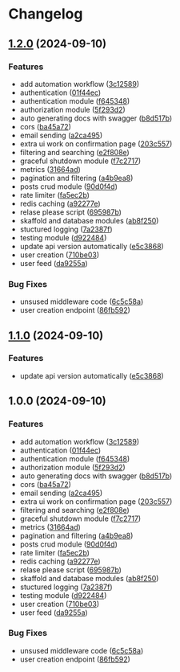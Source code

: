 # Changelog

## [1.2.0](https://github.com/sikozonpc/GohperSocial/compare/v1.1.0...v1.2.0) (2024-09-10)


### Features

* add automation workflow ([3c12589](https://github.com/sikozonpc/GohperSocial/commit/3c12589400c2e8239f901f7ef32bdb5a80dcc67a))
* authentication ([01f44ec](https://github.com/sikozonpc/GohperSocial/commit/01f44ec42a8ae20db8eb04f900d7276fe4a0c03d))
* authentication module ([f645348](https://github.com/sikozonpc/GohperSocial/commit/f6453483642963c40eb32a5fd14e63d8f9c3a632))
* authorization module ([5f293d2](https://github.com/sikozonpc/GohperSocial/commit/5f293d289de4f9c4f82e6085f9b3f028baf16008))
* auto generating docs with swagger ([b8d517b](https://github.com/sikozonpc/GohperSocial/commit/b8d517b3771a22563746d7c7e915d72fe24909dd))
* cors ([ba45a72](https://github.com/sikozonpc/GohperSocial/commit/ba45a72443c603ea1b65fe77b92a3086b93ef975))
* email sending ([a2ca495](https://github.com/sikozonpc/GohperSocial/commit/a2ca49537a221c8b870b39deca8c816a30ead913))
* extra ui work on confirmation page ([203c557](https://github.com/sikozonpc/GohperSocial/commit/203c5577bf83efd8ed3337b451a32d81d6af0a00))
* filtering and searching ([e2f808e](https://github.com/sikozonpc/GohperSocial/commit/e2f808e9596c6c0acf38cca95aae81622d97d0e6))
* graceful shutdown module ([f7c2717](https://github.com/sikozonpc/GohperSocial/commit/f7c2717efbe76ba164126ad03ff8cefc5b99bc00))
* metrics ([31664ad](https://github.com/sikozonpc/GohperSocial/commit/31664ad4afe9b1116296bea46b1ea8a86ab31be5))
* pagination and filtering ([a4b9ea8](https://github.com/sikozonpc/GohperSocial/commit/a4b9ea8924239f0c29505b1130ba46636a1fe029))
* posts crud module ([90d0f4d](https://github.com/sikozonpc/GohperSocial/commit/90d0f4d031054aadeb799521780554c6ae53db3b))
* rate limiter ([fa5ec2b](https://github.com/sikozonpc/GohperSocial/commit/fa5ec2bcee9e3511856553ebb6ff5a36d527a530))
* redis caching ([a92277e](https://github.com/sikozonpc/GohperSocial/commit/a92277e0d4a1e49cbe9e205c1e5f9b40e0e5ec9e))
* relase please script ([695987b](https://github.com/sikozonpc/GohperSocial/commit/695987b014257d648c3a86b3ccfee9db2b978d07))
* skaffold and database modules ([ab8f250](https://github.com/sikozonpc/GohperSocial/commit/ab8f25000649afc064c63ab7d422225067310156))
* stuctured logging ([7a2387f](https://github.com/sikozonpc/GohperSocial/commit/7a2387f944046865cba9fcf6baf9f628ad692384))
* testing module ([d922484](https://github.com/sikozonpc/GohperSocial/commit/d922484651d35540b42297814304e3a43d4a66ab))
* update api version automatically ([e5c3868](https://github.com/sikozonpc/GohperSocial/commit/e5c38686de35ab33d45d35acccc5cdbf8c46af0a))
* user creation ([710be03](https://github.com/sikozonpc/GohperSocial/commit/710be037bfabbc8acb68ca65d6f1a28cc1241c3c))
* user feed ([da9255a](https://github.com/sikozonpc/GohperSocial/commit/da9255af80396d26b166f8f3154d870b0c29ce48))


### Bug Fixes

* unsused middleware code ([6c5c58a](https://github.com/sikozonpc/GohperSocial/commit/6c5c58aaeb40b360ca598fb528a49c0cf08bae5b))
* user creation endpoint ([86fb592](https://github.com/sikozonpc/GohperSocial/commit/86fb5920cdc26dc4ea82393762078eb611a4fecb))

## [1.1.0](https://github.com/sikozonpc/GohperSocial/compare/v1.0.0...v1.1.0) (2024-09-10)


### Features

* update api version automatically ([e5c3868](https://github.com/sikozonpc/GohperSocial/commit/e5c38686de35ab33d45d35acccc5cdbf8c46af0a))

## 1.0.0 (2024-09-10)


### Features

* add automation workflow ([3c12589](https://github.com/sikozonpc/GohperSocial/commit/3c12589400c2e8239f901f7ef32bdb5a80dcc67a))
* authentication ([01f44ec](https://github.com/sikozonpc/GohperSocial/commit/01f44ec42a8ae20db8eb04f900d7276fe4a0c03d))
* authentication module ([f645348](https://github.com/sikozonpc/GohperSocial/commit/f6453483642963c40eb32a5fd14e63d8f9c3a632))
* authorization module ([5f293d2](https://github.com/sikozonpc/GohperSocial/commit/5f293d289de4f9c4f82e6085f9b3f028baf16008))
* auto generating docs with swagger ([b8d517b](https://github.com/sikozonpc/GohperSocial/commit/b8d517b3771a22563746d7c7e915d72fe24909dd))
* cors ([ba45a72](https://github.com/sikozonpc/GohperSocial/commit/ba45a72443c603ea1b65fe77b92a3086b93ef975))
* email sending ([a2ca495](https://github.com/sikozonpc/GohperSocial/commit/a2ca49537a221c8b870b39deca8c816a30ead913))
* extra ui work on confirmation page ([203c557](https://github.com/sikozonpc/GohperSocial/commit/203c5577bf83efd8ed3337b451a32d81d6af0a00))
* filtering and searching ([e2f808e](https://github.com/sikozonpc/GohperSocial/commit/e2f808e9596c6c0acf38cca95aae81622d97d0e6))
* graceful shutdown module ([f7c2717](https://github.com/sikozonpc/GohperSocial/commit/f7c2717efbe76ba164126ad03ff8cefc5b99bc00))
* metrics ([31664ad](https://github.com/sikozonpc/GohperSocial/commit/31664ad4afe9b1116296bea46b1ea8a86ab31be5))
* pagination and filtering ([a4b9ea8](https://github.com/sikozonpc/GohperSocial/commit/a4b9ea8924239f0c29505b1130ba46636a1fe029))
* posts crud module ([90d0f4d](https://github.com/sikozonpc/GohperSocial/commit/90d0f4d031054aadeb799521780554c6ae53db3b))
* rate limiter ([fa5ec2b](https://github.com/sikozonpc/GohperSocial/commit/fa5ec2bcee9e3511856553ebb6ff5a36d527a530))
* redis caching ([a92277e](https://github.com/sikozonpc/GohperSocial/commit/a92277e0d4a1e49cbe9e205c1e5f9b40e0e5ec9e))
* relase please script ([695987b](https://github.com/sikozonpc/GohperSocial/commit/695987b014257d648c3a86b3ccfee9db2b978d07))
* skaffold and database modules ([ab8f250](https://github.com/sikozonpc/GohperSocial/commit/ab8f25000649afc064c63ab7d422225067310156))
* stuctured logging ([7a2387f](https://github.com/sikozonpc/GohperSocial/commit/7a2387f944046865cba9fcf6baf9f628ad692384))
* testing module ([d922484](https://github.com/sikozonpc/GohperSocial/commit/d922484651d35540b42297814304e3a43d4a66ab))
* user creation ([710be03](https://github.com/sikozonpc/GohperSocial/commit/710be037bfabbc8acb68ca65d6f1a28cc1241c3c))
* user feed ([da9255a](https://github.com/sikozonpc/GohperSocial/commit/da9255af80396d26b166f8f3154d870b0c29ce48))


### Bug Fixes

* unsused middleware code ([6c5c58a](https://github.com/sikozonpc/GohperSocial/commit/6c5c58aaeb40b360ca598fb528a49c0cf08bae5b))
* user creation endpoint ([86fb592](https://github.com/sikozonpc/GohperSocial/commit/86fb5920cdc26dc4ea82393762078eb611a4fecb))
